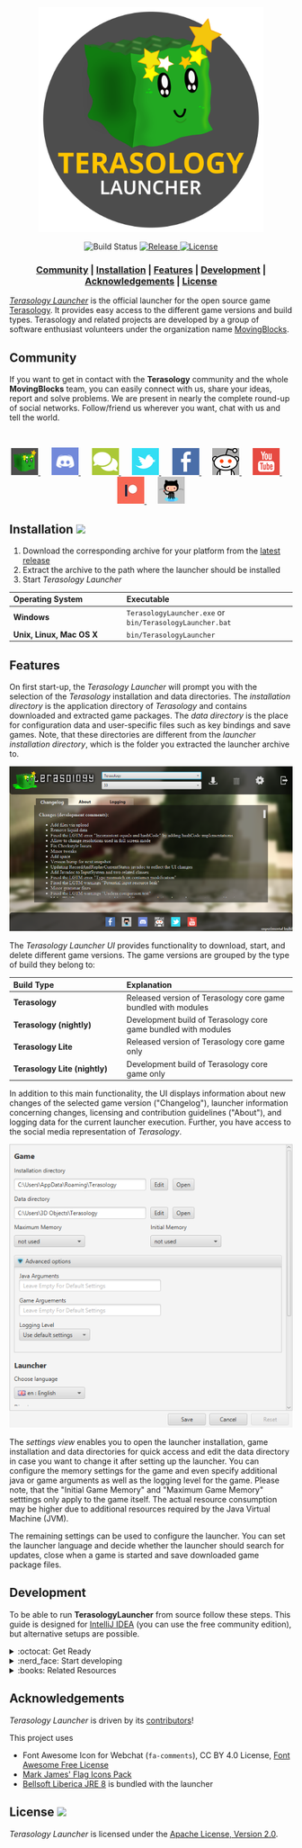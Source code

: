 <p align="center"><img src="./docs/images/logo.png" height=400px/></>
<div align="center">
    <img src="https://github.com/MovingBlocks/TerasologyLauncher/workflows/Push%20Validation/badge.svg" alt="Build Status"/>
    <a href="https://github.com/MovingBlocks/TerasologyLauncher/releases/latest">
        <img src="https://img.shields.io/github/v/release/MovingBlocks/TerasologyLauncher" alt="Release" />
    </a>
    <a href="http://www.apache.org/licenses/LICENSE-2.0.html">
        <img src="https://img.shields.io/github/license/MovingBlocks/TerasologyLauncher" alt="License" />
    </a>
</div>

<h3 align="center"><b>
    <a href="#community">Community</a> | 
    <a href="#installation-">Installation</a> | 
    <a href="#features">Features</a>  | 
    <a href="#development">Development</a>  | 
    <a href="#acknowledgements">Acknowledgements</a>  | 
    <a href="#license-">License</a> 
</b></h3>

[_Terasology Launcher_][github terasologylauncher] is the official launcher for the open source game [Terasology][github terasology]. It provides easy access to the different game versions and build types. Terasology and related projects are developed by a group of software enthusiast volunteers under the organization name [MovingBlocks][github movingblocks].

## Community

If you want to get in contact with the **Terasology** community and the whole **MovingBlocks** team, you can easily connect with us, share your ideas, report and solve problems.
We are present in nearly the complete round-up of social networks. Follow/friend us wherever you want, chat with us and tell the world.

&nbsp;

<p align="center">
    <a title="Terasology Forum" href="https://forum.terasology.org">
        <img src="./src/main/resources/org/terasology/launcher/images/forum.png" width="48px"/>
    </a>
    &nbsp;&nbsp;&nbsp;&nbsp;
    <a title="Discord" href="https://discord.gg/terasology">
        <img src="./src/main/resources/org/terasology/launcher/images/discord.png" width="48px"/>
    </a>
    &nbsp;&nbsp;&nbsp;&nbsp;
    <a title="IRC Webchat" href="http://webchat.freenode.net/?channels=terasology&uio=d4?channels=%23terasology&nick=Terasologist...&prompt=1&useUserListIcons=true">
        <img src="./src/main/resources/org/terasology/launcher/images/webchat.png" width="48px"/>
    </a>
    &nbsp;&nbsp;&nbsp;&nbsp;
    <a title="Twitter" href="https://twitter.com/Terasology">
    <img src="./src/main/resources/org/terasology/launcher/images/twitter.png" width="48px"/>
    </a>
    &nbsp;&nbsp;&nbsp;&nbsp;
    <a title="Facebook" href="https://www.facebook.com/Terasology">
        <img src="./src/main/resources/org/terasology/launcher/images/facebook.png" width="48px"/>
    </a>
    &nbsp;&nbsp;&nbsp;&nbsp;
    <a title="Reddit" href="http://www.reddit.com/r/Terasology">
        <img src="./src/main/resources/org/terasology/launcher/images/reddit.png" width="48px"/>
    </a>
    &nbsp;&nbsp;&nbsp;&nbsp;
    <a title="Youtube" href="https://www.youtube.com/user/blockmaniaTV">
        <img src="./src/main/resources/org/terasology/launcher/images/youtube.png" width="48px"/>
    </a>
    &nbsp;&nbsp;&nbsp;&nbsp;
    <a title="Patreon" href="https://www.patreon.com/Terasology">
        <img src="./src/main/resources/org/terasology/launcher/images/patreon.jpg" width="48px"/>
    </a>
    &nbsp;&nbsp;&nbsp;&nbsp;
    <a title="GitHub Issues" href="https://github.com/MovingBlocks/TerasologyLauncher/issues">
        <img src="./src/main/resources/org/terasology/launcher/images/github.png" width="48px"/>
    </a>
</p>

## Installation [![](https://img.shields.io/github/v/release/MovingBlocks/TerasologyLauncher)][latest-release]

1. Download the corresponding archive for your platform from the [latest release][latest-release]
1. Extract the archive to the path where the launcher should be installed
1. Start _Terasology Launcher_

<table align="center">
  <thead align="left"><tr>
    <th width="40%">Operating System</th>
    <th width="60%">Executable</th>
  </tr></thead>
  <tr>
    <td width="40%"><b>Windows</b></td>
    <td width="60%"><code>TerasologyLauncher.exe</code> or <code>bin/TerasologyLauncher.bat</code></td>
  </tr>
  <tr>
    <td width="40%"><b>Unix, Linux, Mac OS X</b></td>
    <td width="60%"><code>bin/TerasologyLauncher</code></td>
  </tr>
</table>

## Features

On first start-up, the _Terasology Launcher_ will prompt you with the selection of the _Terasology_ installation and data directories.
The *installation directory* is the application directory of _Terasology_ and contains downloaded and extracted game packages.
The *data directory* is the place for configuration data and user-specific files such as key bindings and save games.
Note, that these directories are different from the *launcher installation directory*, which is the folder you extracted the launcher archive to.

![Terasology Launcher UI](docs/images/200314_TerasologyLauncher_UI.png)

The *Terasology Launcher UI* provides functionality to download, start, and delete different game versions. The game versions are grouped by the type of build they belong to:

<table align="center">
  <thead align="left"><tr>
    <th width="40%">Build Type</th>
    <th width="60%">Explanation</th>
  </tr></thead>
  <tr>
    <td width="40%"><b>Terasology</b></td>
    <td width="60%">Released version of Terasology core game bundled with modules</td>
  </tr>
  <tr>
    <td width="40%"><b>Terasology (nightly)</b></td>
    <td width="60%">Development build of Terasology core game bundled with modules</td>
  </tr>
  <tr>
    <td width="40%"><b>Terasology Lite</b></td>
    <td width="60%">Released version of Terasology core game only</td>
  </tr>
  <tr>
    <td width="40%"><b>Terasology Lite (nightly)</b></td>
    <td width="60%">Development build of Terasology core game only</td>
  </tr>
</table>

In addition to this main functionality, the UI displays information about new changes of the selected game version ("Changelog"), launcher information concerning changes, licensing and contribution guidelines ("About"), and logging data for the current launcher execution. Further, you have access to the social media representation of _Terasology_.

![Terasology Launcher Settings UI](docs/images/200314_TerasologyLauncher_UI-settings.png)

The *settings view* enables you to open the launcher installation, game installation and data directories for quick access and edit the data directory in case you want to change it after setting up the launcher. You can configure the memory settings for the game and even specify additional java or game arguments as well as the logging level for the game. Please note, that the "Initial Game Memory" and "Maximum Game Memory" setttings only apply to the game itself. The actual resource consumption may be higher due to additional resources required by the Java Virtual Machine (JVM).

The remaining settings can be used to configure the launcher. You can set the launcher language and decide whether the launcher should search for updates, close when a game is started and save downloaded game package files.

## Development

To be able to run **TerasologyLauncher** from source follow these steps. This guide is designed for [IntelliJ IDEA](http://www.jetbrains.com/idea/) (you can use the free community edition), but alternative setups are possible.

<details closed>
<summary>:octocat: Get Ready</summary>
<br>

To contribute to this repo, please open a [pull request](https://guides.github.com/activities/forking/) from your fork of this repository.

For more information on building and developing the Terasology Launcher, make sure to read the rest of this README and [CONTRIBUTING.md](docs/CONTRIBUTING.md).

### Requirements

You'll need the following tools:

- Java SE Development Kit (JDK) 8 with JavaFX. It may be possible to use a later version of the JDK for local development, but the CI will verify against this baseline version.
- Git to clone the repo and commit changes.

Development is possible on all common platforms (Windows, Linux, MacOS) as long as the JDK with JavaFX is properly set up.
  
To generate the project files for IntelliJ, open a command prompt in the directory you checked out into and execute `gradlew idea` - this fetches the right version of Gradle and all project dependencies automatically, as well as generates the project config. Afterwards, you can simply open the project file in IntelliJ.

There is also a version for Eclipse - `gradlew eclipse` - but we encourage you to use IntelliJ.

</details>

<details closed>
<summary>:nerd_face: Start developing</summary>
<br>
    
Familiarise yourself with Git's concept of repositories, branches, and commits. To get the latest changes from your remote repositories (e.g. `movingblocks`) you need to *fetch* all remote data via `git fetch --all`. This does not change your workspace, it just loads up your local Git database.

Apart from Git, basically everything can be done using the [Gradle](http://gradle.org) [wrapper](http://gradle.org/docs/current/userguide/gradle_wrapper.html). The following list is an excerpt of some commonly used tasks.

<table align="center">
  <thead align="left"><tr>
    <th width="50%">Command</th>
    <th width="50%"><i>Description</i></th>
  </tr></thead>
  <tr>
      <td width="50%"><code>gradlew build</code></td>
      <td width="50%"><i>Compile the source code, run tests and build a JAR.</i></td>
  </tr>
  <tr>
      <td width="50%"><code>gradlew install</code></td>
      <td width="50%"><i>Create a local runnable installation (placed in <code>./build/install/TerasologyLauncher</code>).</i></td>
  </tr>
  <tr>
      <td width="50%"><code>gradlew run</code></td>
      <td width="50%"><i>Build and run the launcher.</i></td>
  </tr>
  <tr>
      <td width="50%"><code>gradlew createRelease</code></td>
      <td width="50%"><i>Create a local development release (located in <code>./build/distributions</code>).</i></td>
  </tr>
  <tr>
      <td width="50%"><code>gradlew tasks</code></td>
      <td width="50%"><i>Display other available build script tasks.</i></td>
  </tr>
  <tr>
      <td width="50%"><code>gradlew idea`</td>
      <td width="50%"><i>Generate IntelliJ IDEA project files.</i></td>
  </tr>
</table>

Assume you have pushed some changes to your fork into a branch `myFeature`. In order to let us know about your work and give us the possibility to incorporate your changes you should send us a _pull request_. You can do this by selecting the `myFeature` branch on you GitHub repo and click the button which says "Open pull request".

More information on how to contribute can be found in [CONTRIBUTING.md](https://github.com/MovingBlocks/TerasologyLauncher/blob/develop/CONTRIBUTING.md). Remember, that all submissions must be licensed under [Apache License, Version 2.0][license].

</details>

<details closed>
<summary>:books: Related Resources</summary>
<br>

Tutorials and further information on Git:

- http://www.vogella.de/articles/Git/article.html
- http://gitref.org/
- http://progit.org/

Developer setup tutorials for our main project, [**Terasology**](https://github.com/MovingBlocks/Terasology):

- [Dev Setup](https://github.com/MovingBlocks/Terasology/wiki/Dev-Setup)
- [Dealing with Forks](https://github.com/MovingBlocks/Terasology/wiki/Dealing-with-Forks)

</details>

## Acknowledgements

_Terasology Launcher_ is driven by its [contributors][github terasologylauncher contributors]!

This project uses

- Font Awesome Icon for Webchat (`fa-comments`), CC BY 4.0 License, [Font Awesome Free License](https://fontawesome.com/license/free)
- [Mark James' Flag Icons Pack](http://www.famfamfam.com/lab/icons/flags/)
- [Bellsoft Liberica JRE 8](https://bell-sw.com/pages/java-8u232/) is bundled with the launcher

## License [![](https://img.shields.io/github/license/MovingBlocks/TerasologyLauncher)][license]

_Terasology Launcher_ is licensed under the [Apache License, Version 2.0][license].

<!-- References -->

[latest-release]: https://github.com/MovingBlocks/TerasologyLauncher/releases/ "TerasologyLauncher download (official releases)"
[license]: http://www.apache.org/licenses/LICENSE-2.0.html "Apache License, Version 2.0"

<!-- -->

[github movingblocks]: https://github.com/MovingBlocks/ "MovingBlocks"
[github terasology]: https://github.com/MovingBlocks/Terasology/ "Terasology"
[github terasologylauncher]: https://github.com/MovingBlocks/TerasologyLauncher/ "TerasologyLauncher"
[github terasologylauncher issues]: https://github.com/MovingBlocks/TerasologyLauncher/issues/ "TerasologyLauncher issues"
[github terasologylauncher contributors]: https://github.com/MovingBlocks/TerasologyLauncher/graphs/contributors/ "TerasologyLauncher contributors"
[english forum]: http://forum.terasology.org/threads/terasologylauncher-mrbarsack.708/ "TerasologyLauncher forum thread"
[gradle]: http://gradle.org "Gradle"
[gradle wrapper]: http://gradle.org/docs/current/userguide/gradle_wrapper.html "Gradle Wrapper"
